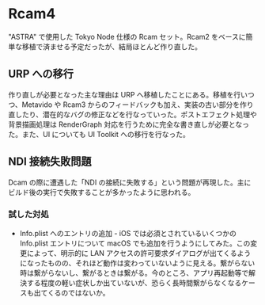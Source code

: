 # Rcam4

"ASTRA" で使用した Tokyo Node 仕様の Rcam セット。Rcam2 をベースに簡単な移植で済ませる予定だったが、結局ほとんど作り直した。

## URP への移行

作り直しが必要となった主な理由は URP へ移植したことにある。移植を行いつつ、Metavido や Rcam3 からのフィードバックも加え、実装の古い部分を作り直したり、潜在的なバグの修正などを行なっていった。ポストエフェクト処理や背景描画処理は RenderGraph 対応を行うために完全な書き直しが必要となった。また、UI についても UI Toolkit への移行を行なった。

## NDI 接続失敗問題

Dcam の際に遭遇した「NDI の接続に失敗する」という問題が再現した。主にビルド後の実行で失敗することが多かったように思われる。

### 試した対処

- Info.plist へのエントリの追加 - iOS では必須とされているいくつかの Info.plist エントリについて macOS でも追加を行うようにしてみた。この変更によって、明示的に LAN アクセスの許可要求ダイアログが出てくるようになったものの、それほど動作は変わっていないように見える。繋がらない時は繋がらないし、繋がるときは繋がる。今のところ、アプリ再起動等で解決する程度の軽い症状しか出ていないが、恐らく長時間繋がらなくなるケースも出てくるのではないか。
